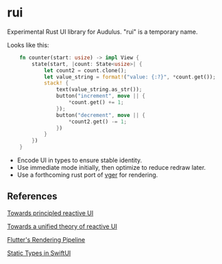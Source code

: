 # rui
Experimental Rust UI library for Audulus. "rui" is a temporary name.

Looks like this:

```Rust
    fn counter(start: usize) -> impl View {
        state(start, |count: State<usize>| {
            let count2 = count.clone();
            let value_string = format!("value: {:?}", *count.get());
            stack! {
                text(value_string.as_str());
                button("increment", move || {
                    *count.get() += 1;
                });
                button("decrement", move || {
                    *count2.get() -= 1;
                })
            }
        })
    }
```

- Encode UI in types to ensure stable identity.
- Use immediate mode initially, then optimize to reduce redraw later.
- Use a forthcoming rust port of [vger](https://github.com/audulus/vger) for rendering.

## References

[Towards principled reactive UI](https://raphlinus.github.io/rust/druid/2020/09/25/principled-reactive-ui.html)

[Towards a unified theory of reactive UI](https://raphlinus.github.io/ui/druid/2019/11/22/reactive-ui.html)

[Flutter's Rendering Pipeline](https://www.youtube.com/watch?v=UUfXWzp0-DU)

[Static Types in SwiftUI](https://www.objc.io/blog/2019/11/05/static-types-in-swiftui/)